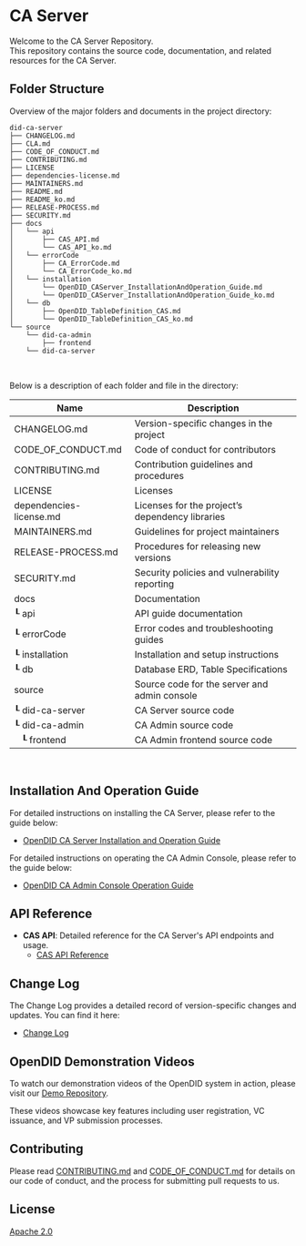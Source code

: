 CA Server
==

Welcome to the CA Server Repository. <br>
This repository contains the source code, documentation, and related resources for the CA Server.

## Folder Structure
Overview of the major folders and documents in the project directory:

```
did-ca-server
├── CHANGELOG.md
├── CLA.md
├── CODE_OF_CONDUCT.md
├── CONTRIBUTING.md
├── LICENSE
├── dependencies-license.md
├── MAINTAINERS.md
├── README.md
├── README_ko.md
├── RELEASE-PROCESS.md
├── SECURITY.md
├── docs
│   └── api
│       ├── CAS_API.md
│       └── CAS_API_ko.md
│   └── errorCode
│       ├── CA_ErrorCode.md
│       └── CA_ErrorCode_ko.md
│   └── installation
│       └── OpenDID_CAServer_InstallationAndOperation_Guide.md
│       └── OpenDID_CAServer_InstallationAndOperation_Guide_ko.md
│   └── db
│       ├── OpenDID_TableDefinition_CAS.md
│       └── OpenDID_TableDefinition_CAS_ko.md
└── source
    └── did-ca-admin
        ├── frontend
    └── did-ca-server
```

<br/>

Below is a description of each folder and file in the directory:

| Name                         | Description                                     |
| ---------------------------- | ----------------------------------------------- |
| CHANGELOG.md                 | Version-specific changes in the project         |
| CODE_OF_CONDUCT.md           | Code of conduct for contributors                |
| CONTRIBUTING.md              | Contribution guidelines and procedures          |
| LICENSE                      | Licenses                                        |
| dependencies-license.md      | Licenses for the project’s dependency libraries |
| MAINTAINERS.md               | Guidelines for project maintainers              |
| RELEASE-PROCESS.md           | Procedures for releasing new versions           |
| SECURITY.md                  | Security policies and vulnerability reporting   |
| docs                         | Documentation                                   |
| ┖ api                        | API guide documentation                         |
| ┖ errorCode                  | Error codes and troubleshooting guides          |
| ┖ installation               | Installation and setup instructions             |
| ┖ db                         | Database ERD,  Table Specifications             |
| source                       | Source code for the server and admin console    |
| ┖ did-ca-server              | CA Server source code                           |
| ┖ did-ca-admin               | CA Admin source code                            |
| &nbsp;&nbsp;&nbsp;┖ frontend | CA Admin frontend source code                   |

<br/>

## Installation And Operation Guide

For detailed instructions on installing the CA Server, please refer to the guide below:
- [OpenDID CA Server Installation and Operation Guide](docs/installation/OpenDID_CAServer_Installation_Guide.md)  

For detailed instructions on operating the CA Admin Console, please refer to the guide below:  
- [OpenDID CA Admin Console Operation Guide](docs/admin/OpenDID_CAAdmin_Operation_Guide_ko.md)

## API Reference

- **CAS API**: Detailed reference for the CA Server's API endpoints and usage.
  - [CAS API Reference](docs/api/CAS_API_ko.md)

## Change Log

The Change Log provides a detailed record of version-specific changes and updates. You can find it here:
- [Change Log](./CHANGELOG.md)

## OpenDID Demonstration Videos <br>
To watch our demonstration videos of the OpenDID system in action, please visit our [Demo Repository](https://github.com/OmniOneID/did-demo-server). <br>

These videos showcase key features including user registration, VC issuance, and VP submission processes.

## Contributing

Please read [CONTRIBUTING.md](CONTRIBUTING.md) and [CODE_OF_CONDUCT.md](CODE_OF_CONDUCT.md) for details on our code of conduct, and the process for submitting pull requests to us.

## License
[Apache 2.0](LICENSE)
